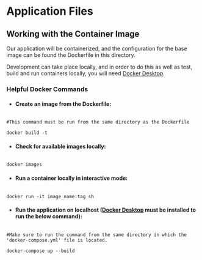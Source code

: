 # Application Files

## Working with the Container Image

Our application will be containerized, and the configuration for the base image can be found the Dockerfile in this directory. 

Development can take place locally, and in order to do this as well as test, build and run containers locally, you will need [Docker Desktop](https://docs.docker.com/desktop/).

### Helpful Docker Commands

- #### Create an image from the Dockerfile:

```console

#This command must be run from the same directory as the Dockerfile

docker build -t 

```

- #### Check for available images locally:

```console

docker images  

```

- #### Run a container locally in interactive mode:

```console

docker run -it image_name:tag sh   

```

- #### Run the application on localhost ([Docker Desktop](https://docs.docker.com/desktop/) must be installed to run the below command):

```console

#Make sure to run the command from the same directory in which the 'docker-compose.yml' file is located.

docker-compose up --build 

```

